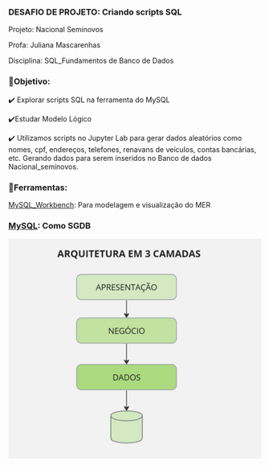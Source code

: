 <h3>DESAFIO DE PROJETO: Criando scripts SQL </h3>

Projeto: Nacional Seminovos

Profa: Juliana Mascarenhas

Disciplina: SQL_Fundamentos de Banco de Dados



### :small_orange_diamond:Objetivo:

 ✔️ Explorar scripts SQL na ferramenta do MySQL

 ✔️Estudar Modelo Lógico



 ✔️ Utilizamos scripts no Jupyter Lab para gerar dados aleatórios como nomes, cpf, endereços, telefones, renavans de veículos, contas bancárias, etc. Gerando dados para serem inseridos no Banco de dados Nacional_seminovos.

### :small_orange_diamond:Ferramentas:

[MySQL_Workbench](https://www.mysql.com/products/workbench/): Para modelagem e visualização do MER

### [MySQL](https://www.mysql.com/): Como SGDB



![ARQUITETURA3CAMADAS](img/ARQUITETURA3CAMADAS.png)
